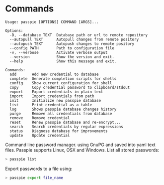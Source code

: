 # Commands
```
Usage: passpie [OPTIONS] COMMAND [ARGS]...

Options:
  -D, --database TEXT  Database path or url to remote repository
  --autopull TEXT      Autopull changes from remote pository
  --autopush TEXT      Autopush changes to remote pository
  --config PATH        Path to configuration file
  -v, --verbose        Activate verbose output
  --version            Show the version and exit.
  --help               Show this message and exit.

Commands:
  add       Add new credential to database
  complete  Generate completion scripts for shells
  config    Show current configuration for shell
  copy      Copy credential password to clipboard/stdout
  export    Export credentials in plain text
  import    Import credentials from path
  init      Initialize new passpie database
  list      Print credential as a table
  log       Shows passpie database changes history
  purge     Remove all credentials from database
  remove    Remove credential
  reset     Renew passpie database and re-encrypt...
  search    Search credentials by regular expressions
  status    Diagnose database for improvements
  update    Update credential

```

Command line password manager. using GnuPG and saved into yaml text files. Passpie supports Linux, OSX and Windows.
List all stored passwords:
```bash
> passpie list
```
Export passwords to a file using:
```bash
> passpie export file_name
```